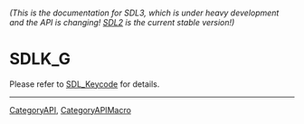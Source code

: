 ###### (This is the documentation for SDL3, which is under heavy development and the API is changing! [SDL2](https://wiki.libsdl.org/SDL2/) is the current stable version!)
# SDLK_G

Please refer to [SDL_Keycode](SDL_Keycode) for details.

----
[CategoryAPI](CategoryAPI), [CategoryAPIMacro](CategoryAPIMacro)


